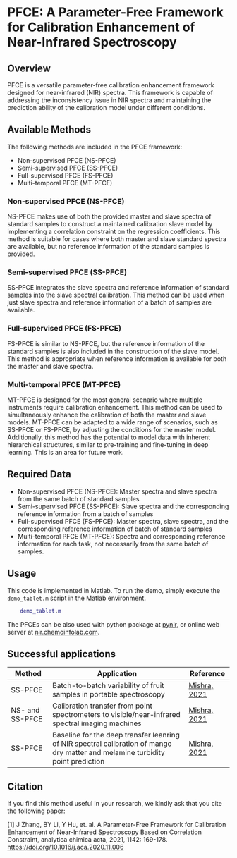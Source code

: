 # PFCE: A Parameter-Free Framework for Calibration Enhancement of Near-Infrared Spectroscopy

## Overview

PFCE is a versatile parameter-free calibration enhancement framework designed for near-infrared (NIR) spectra. This framework is capable of addressing the inconsistency issue in NIR spectra and maintaining the prediction ability of the calibration model under different conditions. 

## Available Methods

The following methods are included in the PFCE framework:
- Non-supervised PFCE (NS-PFCE)
- Semi-supervised PFCE (SS-PFCE)
- Full-supervised PFCE (FS-PFCE)
- Multi-temporal PFCE (MT-PFCE)

### Non-supervised PFCE (NS-PFCE)
NS-PFCE makes use of both the provided master and slave spectra of standard samples to construct a maintained calibration slave model by implementing a correlation constraint on the regression coefficients. This method is suitable for cases where both master and slave standard spectra are available, but no reference information of the standard samples is provided.

### Semi-supervised PFCE (SS-PFCE)
SS-PFCE integrates the slave spectra and reference information of standard samples into the slave spectral calibration. This method can be used when just slave spectra and reference information of a batch of samples are available. 

### Full-supervised PFCE (FS-PFCE)
FS-PFCE is similar to NS-PFCE, but the reference information of the standard samples is also included in the construction of the slave model. This method is appropriate when reference information is available for both the master and slave spectra.

### Multi-temporal PFCE (MT-PFCE)
MT-PFCE is designed for the most general scenario where multiple instruments require calibration enhancement. This method can be used to simultaneously enhance the calibration of both the master and slave models. MT-PFCE can be adapted to a wide range of scenarios, such as SS-PFCE or FS-PFCE, by adjusting the conditions for the master model. Additionally, this method has the potential to model data with inherent hierarchical structures, similar to pre-training and fine-tuning in deep learning. This is an area for future work.

## Required Data
- Non-supervised PFCE (NS-PFCE): Master spectra and slave spectra from the same batch of standard samples
- Semi-supervised PFCE (SS-PFCE): Slave spectra and the corresponding reference information from a batch of samples
- Full-supervised PFCE (FS-PFCE): Master spectra, slave spectra, and the corresponding reference information of batch of standard samples
- Multi-temporal PFCE (MT-PFCE):  Spectra and corresponding reference information for each task, not necessarily from the same batch of samples.

## Usage
This code is implemented in Matlab. To run the demo, simply execute the `demo_tablet.m` script in the Matlab environment.

```matlab
    demo_tablet.m
```
The PFCEs can be also used with python package at [pynir](https://pypi.org/project/pynir/), or online web server at [nir.chemoinfolab.com](nir.chemoinfolab.com).

## Successful applications
| Method | Application | Reference |
|--------|-------------|----------|
| SS-PFCE | Batch-to-batch variability of fruit samples in portable spectroscopy | [Mishra, 2021](https://www.sciencedirect.com/science/article/pii/S0003267021005973) |
| NS- and SS-PFCE | Calibration transfer from point spectrometers to visible/near-infrared spectral imaging machines | [Mishra, 2021](https://www.sciencedirect.com/science/article/pii/S0003267021009806)|
| SS-PFCE | Baseline for the deep transfer leanring of NIR spectral calibration of mango dry matter and melamine turbidity point prediction| [Mishra, 2021](https://www.sciencedirect.com/science/article/pii/S0169743921000514)|

## Citation
If you find this method useful in your research, we kindly ask that you cite the following paper:

[1] J Zhang, BY Li, Y Hu, et. al. A Parameter-Free Framework for Calibration Enhancement of Near-Infrared Spectroscopy Based on Correlation Constraint, analytica chimica acta, 2021, 1142: 169-178. https://doi.org/10.1016/j.aca.2020.11.006
